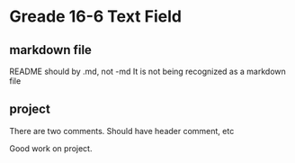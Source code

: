 # Greade 16-6 Text Field 

## markdown file
README should by .md, not -md It is not being recognized as a markdown file

## project
There are two comments. Should have header comment, etc

Good work on project.
